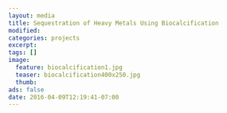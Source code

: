```yaml
---
layout: media
title: Sequestration of Heavy Metals Using Biocalcification
modified:
categories: projects
excerpt:
tags: []
image:
  feature: biocalcification1.jpg
  teaser: biocalcification400x250.jpg
  thumb:
ads: false
date: 2016-04-09T12:19:41-07:00
---
```



